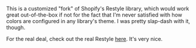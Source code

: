 This is a customized "fork" of Shopify's Restyle library, which would work great out-of-the-box if not for the fact that I'm never satisfied with how colors are configured in any library's theme. I was pretty slap-dash with it, though.

For the real deal, check out the real Restyle [here](https://github.com/Shopify/restyle). It's very nice.
